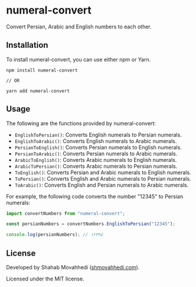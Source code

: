 # numeral-convert
Convert Persian, Arabic and English numbers to each other.

## Installation

To install numeral-convert, you can use either npm or Yarn.

```
npm install numeral-convert

// OR

yarn add numeral-convert
```

## Usage

The following are the functions provided by numeral-convert:

* `EnglishToPersian()`: Converts English numerals to Persian numerals.
* `EnglishToArabic()`: Converts English numerals to Arabic numerals.
* `PersianToEnglish()`: Converts Persian numerals to English numerals.
* `PersianToArabic()`: Converts Persian numerals to Arabic numerals.
* `ArabicToEnglish()`: Converts Arabic numerals to English numerals.
* `ArabicToPersian()`: Converts Arabic numerals to Persian numerals.
* `ToEnglish()`: Converts Persian and Arabic numerals to English numerals.
* `ToPersian()`: Converts English and Arabic numerals to Persian numerals.
* `ToArabic()`: Converts English and Persian numerals to Arabic numerals.

For example, the following code converts the number "12345" to Persian numerals:

```ts
import convertNumbers from "numeral-convert";

const persianNumbers = convertNumbers.EnglishToPersian("12345");

console.log(persianNumbers); // ۱۲۳۴۵
```

## License
Developed by Shahab Movahhedi ([shmovahhedi.com](https://shmovahhedi.com)).

Licensed under the MIT license.
